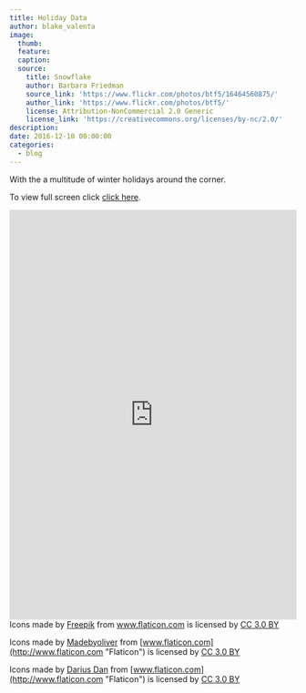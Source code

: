 ```yaml
---
title: Holiday Data
author: blake_valenta
image:
  thumb:
  feature:
  caption:
  source:
    title: Snowflake
    author: Barbara Friedman
    source_link: 'https://www.flickr.com/photos/btf5/16464560875/'
    author_link: 'https://www.flickr.com/photos/btf5/'
    license: Attribution-NonCommercial 2.0 Generic
    license_link: 'https://creativecommons.org/licenses/by-nc/2.0/'
description:
date: 2016-12-10 00:00:00
categories:
  - blog
---
```



With the a multitude of winter holidays around the corner.

To view full screen click [click here](https://blakev.carto.com/builder/ce20b878-c005-11e6-9a09-0e3ff518bd15/embed).

<iframe src="https://blakev.carto.com/builder/ce20b878-c005-11e6-9a09-0e3ff518bd15/embed" allowfullscreen="" webkitallowfullscreen="" mozallowfullscreen="" oallowfullscreen="" msallowfullscreen="" height="720" frameborder="0" width="100%"></iframe>

<div>Icons made by <a title="Freepik" href="http://www.freepik.com">Freepik</a> from <a title="Flaticon" href="http://www.flaticon.com">www.flaticon.com</a> is licensed by <a title="Creative Commons BY 3.0" target="_blank" href="http://creativecommons.org/licenses/by/3.0/">CC 3.0 BY</a></div>

Icons made by [Madebyoliver](http://www.flaticon.com/authors/madebyoliver "Madebyoliver") from [www.flaticon.com](http://www.flaticon.com "Flaticon") is licensed by [CC 3.0 BY](http://creativecommons.org/licenses/by/3.0/ "Creative Commons BY 3.0")

Icons made by [Darius Dan](http://www.flaticon.com/authors/darius-dan "Darius Dan") from [www.flaticon.com](http://www.flaticon.com "Flaticon") is licensed by [CC 3.0 BY](http://creativecommons.org/licenses/by/3.0/ "Creative Commons BY 3.0")